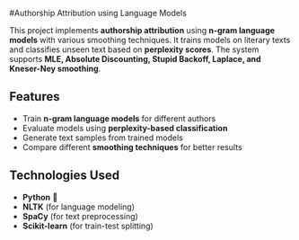 #Authorship Attribution using Language Models

This project implements **authorship attribution** using **n-gram language models** with various smoothing techniques. It trains models on literary texts and classifies unseen text based on **perplexity scores**. The system supports **MLE, Absolute Discounting, Stupid Backoff, Laplace, and Kneser-Ney smoothing**.

## Features
- Train **n-gram language models** for different authors
- Evaluate models using **perplexity-based classification**
- Generate text samples from trained models
- Compare different **smoothing techniques** for better results

## Technologies Used
- **Python** 🐍
- **NLTK** (for language modeling)
- **SpaCy** (for text preprocessing)
- **Scikit-learn** (for train-test splitting)

